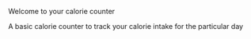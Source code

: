 Welcome to your calorie counter 
     
A basic calorie counter to track your calorie intake for the particular day

